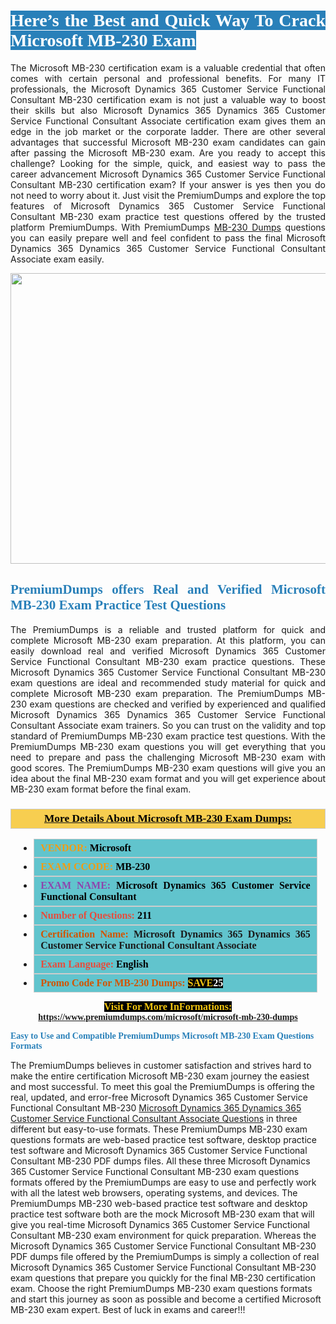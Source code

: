 <h1 style="text-align: justify;"><span style="color:#ffffff;"><span style="font-family:Georgia,serif;"><strong><span style="background-color:#2980b9;">Here’s the Best and Quick Way To Crack Microsoft MB-230 Exam</span></strong></span></span></h1>

<p style="text-align: justify;">The Microsoft MB-230 certification exam is a valuable credential that often comes with certain personal and professional benefits. For many IT professionals, the Microsoft Dynamics 365 Customer Service Functional Consultant MB-230 certification exam is not just a valuable way to boost their skills but also Microsoft Dynamics 365 Dynamics 365 Customer Service Functional Consultant Associate certification exam gives them an edge in the job market or the corporate ladder. There are other several advantages that successful Microsoft MB-230 exam candidates can gain after passing the Microsoft MB-230 exam. Are you ready to accept this challenge? Looking for the simple, quick, and easiest way to pass the career advancement Microsoft Dynamics 365 Customer Service Functional Consultant MB-230 certification exam? If your answer is yes then you do not need to worry about it. Just visit the PremiumDumps and explore the top features of Microsoft Dynamics 365 Customer Service Functional Consultant MB-230 exam practice test questions offered by the trusted platform PremiumDumps. With PremiumDumps <a href="https://www.premiumdumps.com/microsoft/microsoft-mb-230-dumps">MB-230 Dumps</a> questions you can easily prepare well and feel confident to pass the final Microsoft Dynamics 365 Dynamics 365 Customer Service Functional Consultant Associate exam easily.</p>

<p style="text-align: center;"><a href="https://www.premiumdumps.com/microsoft/microsoft-mb-230-dumps"><img alt="" src="https://i.imgur.com/KJGzbJ2.jpeg" style="width: 700px; height: 465px;" /></a></p>

<h2 style="text-align: justify;"><span style="color:#2980b9;"><span style="font-family:Georgia,serif;"><strong>PremiumDumps offers Real and Verified Microsoft MB-230 Exam Practice Test Questions</strong></span></span></h2>

<p style="text-align: justify;">The PremiumDumps is a reliable and trusted platform for quick and complete Microsoft MB-230 exam preparation. At this platform, you can easily download real and verified Microsoft Dynamics 365 Customer Service Functional Consultant MB-230 exam practice questions. These Microsoft Dynamics 365 Customer Service Functional Consultant MB-230 exam questions are ideal and recommended study material for quick and complete Microsoft MB-230 exam preparation. The PremiumDumps MB-230 exam questions are checked and verified by experienced and qualified Microsoft Dynamics 365 Dynamics 365 Customer Service Functional Consultant Associate exam trainers. So you can trust on the validity and top standard of PremiumDumps MB-230 exam practice test questions. With the PremiumDumps MB-230 exam questions you will get everything that you need to prepare and pass the challenging Microsoft MB-230 exam with good scores. The PremiumDumps MB-230 exam questions will give you an idea about the final MB-230 exam format and you will get experience about MB-230 exam format before the final exam.</p>

<h3 style="background: #f7ce50; border: 1px solid rgb(204, 204, 204); padding: 5px 10px; text-align: center;"><span style="font-family:Georgia,serif;"><u><u><span style="color:#000000;"><span style="font-size:11pt"><span style="line-height:normal"><b><span style="font-size:13.0pt"><span cambria="">More Details About Microsoft MB-230 Exam Dumps:</span></span></b></span></span></span></u></u></span></h3>

<ul>
	<li style="margin:0cm 10pt">
	<div style="background:#61c4cd; border: 1px solid rgb(204, 204, 204); padding: 5px 10px; text-align: justify;"><span style="font-family:Georgia,serif;"><span style="font-size:11pt"><span style="line-height:normal"><b><span style="font-size:12.0pt"><span new="" roman="" times=""><span style="color:#f39c12;">VENDOR:</span> <span style="color:#000000;">Microsoft</span></span></span></b></span></span></span></div>
	</li>
	<li style="margin:0cm 10pt">
	<div style="background: #61c4cd; border: 1px solid rgb(204, 204, 204); padding: 5px 10px; text-align: justify;"><span style="font-family:Georgia,serif;"><span style="font-size:11pt"><span style="line-height:normal"><b><span style="font-size:12.0pt"><span new="" roman="" times=""><span style="color:#f39c12;">EXAM CCODE:</span> <span style="color:#000000;">MB-230</span></span></span></b></span></span></span></div>
	</li>
	<li style="margin:0cm 10pt">
	<div style="background: #61c4cd; border: 1px solid rgb(204, 204, 204); padding: 5px 10px; text-align: justify;"><span style="font-family:Georgia,serif;"><span style="font-size:11pt"><span style="line-height:normal"><b><span style="font-size:12.0pt"><span new="" roman="" times=""><span style="color:#8e44ad;">EXAM NAME:</span> <span style="color:#000000;">Microsoft Dynamics 365 Customer Service Functional Consultant</span></span></span></b></span></span></span></div>
	</li>
	<li style="margin:0cm 10pt">
	<div style="background: #61c4cd; border: 1px solid rgb(204, 204, 204); padding: 5px 10px;"><span style="font-family:Georgia,serif;"><span style="font-size:11pt"><span style="line-height:normal"><b><span style="font-size:12.0pt"><span new="" roman="" times=""><span style="color:#e74c3c;">Number of Questions:</span><span style="color:#000000;"><span style="color:#f1c40f;"> </span>211</span></span></span></b></span></span></span></div>
	</li>
	<li style="margin:0cm 10pt">
	<div style="background: #61c4cd; border: 1px solid rgb(204, 204, 204); padding: 5px 10px; text-align: justify;"><span style="font-family:Georgia,serif;"><span style="font-size:11pt"><span style="line-height:normal"><b><span style="font-size:12.0pt"><span new="" roman="" times=""><span style="color:#d35400;">Certification Name:</span> Microsoft Dynamics 365 Dynamics 365 Customer Service Functional Consultant Associate</span></span></b></span></span></span></div>
	</li>
	<li style="margin:0cm 10pt">
	<div style="background: #61c4cd; border: 1px solid rgb(204, 204, 204); padding: 5px 10px; text-align: justify;"><span style="font-family:Georgia,serif;"><span style="font-size:11pt"><span style="line-height:normal"><b><span style="font-size:12.0pt"><span new="" roman="" times=""><span style="color:#e74c3c;">Exam Language:</span> <span style="color:#000000;">English</span></span></span></b></span></span></span></div>
	</li>
	<li style="margin:0cm 10pt">
	<div style="background: #61c4cd; border: 1px solid rgb(204, 204, 204); padding: 5px 10px;"><span style="font-family:Georgia,serif;"><span style="font-size:11pt"><span style="line-height:normal"><b><span style="font-size:12.0pt"><span new="" roman="" times=""><span style="color:#d35400;">Promo Code For MB-230 Dumps:</span><span style="color:#f1c40f;"> <span style="background-color:#000000;">SAVE</span></span><span style="color:#ffffff;"><span style="background-color:#000000;">25</span></span></span></span></b></span></span></span></div>
	</li>
</ul>

<p style="text-align: center;"><span style="font-family:Georgia,serif;"><strong><span style="font-size:16px;"><span style="color:#f1c40f;"><span style="background-color:#000000;">Visit For More InFormations:</span></span></span> <a href="https://www.premiumdumps.com/microsoft/microsoft-mb-230-dumps">https://www.premiumdumps.com/microsoft/microsoft-mb-230-dumps</a></strong></span></p>

<p><span style="color:#2980b9;"><span style="font-family:Georgia,serif;"><strong><strong><strong>Easy to Use and Compatible PremiumDumps Microsoft MB-230 Exam Questions Formats</strong></strong></strong></span></span></p>

<p>The PremiumDumps believes in customer satisfaction and strives hard to make the entire certification Microsoft MB-230 exam journey the easiest and most successful. To meet this goal the PremiumDumps is offering the real, updated, and error-free Microsoft Dynamics 365 Customer Service Functional Consultant MB-230 <a href="https://www.premiumdumps.com/microsoft/microsoft-dynamics-365-dumps">Microsoft Dynamics 365 Dynamics 365 Customer Service Functional Consultant Associate Questions</a> in three different but easy-to-use formats. These PremiumDumps MB-230 exam questions formats are web-based practice test software, desktop practice test software and Microsoft Dynamics 365 Customer Service Functional Consultant MB-230 PDF dumps files. All these three Microsoft Dynamics 365 Customer Service Functional Consultant MB-230 exam questions formats offered by the PremiumDumps are easy to use and perfectly work with all the latest web browsers, operating systems, and devices. The PremiumDumps MB-230 web-based practice test software and desktop practice test software both are the mock Microsoft MB-230 exam that will give you real-time Microsoft Dynamics 365 Customer Service Functional Consultant MB-230 exam environment for quick preparation. Whereas the Microsoft Dynamics 365 Customer Service Functional Consultant MB-230 PDF dumps file offered by the PremiumDumps is simply a collection of real Microsoft Dynamics 365 Customer Service Functional Consultant MB-230 exam questions that prepare you quickly for the final MB-230 certification exam. Choose the right PremiumDumps MB-230 exam questions formats and start this journey as soon as possible and become a certified Microsoft MB-230 exam expert. Best of luck in exams and career!!!</p>

